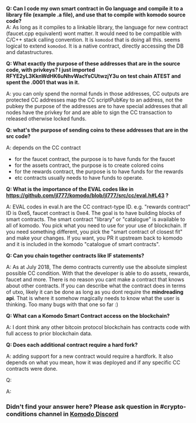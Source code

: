 **Q: Can I code my own smart contract in Go language and compile it to a library file (example .a file), and use that to compile with komodo source code?**  
A: As long as it compiles to a linkable library, the language for new contract (faucet.cpp equivalent) wont matter. It would need to be compatible with C/C++ stack calling convention. It is `komodod` that is doing all this. seems logical to extend `komodod`. It is a native contract, directly accessing the DB and datastructures. 

**Q: What exactly the purpose of these addresses that are in the source code, with privkeys?  I just imported RFYE2yL3KknWdHK6uNhvWacYsCUtwzjY3u on test chain ATEST and spent the .0001 that was in it.**

A: you can only spend the normal funds in those addresses, CC outputs are protected CC addresses map the CC scriptPubKey to an address, not the pubkey the purpose of the addresses are to have special addresses that all nodes have the privkey for and are able to sign the CC transaction to released otherwise locked funds.

**Q: what's the purpose of sending coins to these addresses that are in the src code?**

A: depends on the CC contract
 - for the faucet contract, the purpose is to have funds for the faucet
 - for the assets contract, the purpose is to create colored coins
 - for the rewards contract, the purpose is to have funds for the rewards
 - etc
contracts usually needs to have funds to operate.

**Q: What is the importance of the EVAL codes like in https://github.com/jl777/komodo/blob/jl777/src/cc/eval.h#L43 ?**

A: EVAL codes in eval.h are the CC contract-type ID. e.g. "rewards contract" ID is 0xe5, faucet contract is 0xe4.  The goal is to have building blocks of smart contracts.  The smart contract "library" or "catalogue" is available to all of komodo.  You pick what you need to use for your use of blockchain.   If you need something different, you pick the "smart contract of closest fit" and make your changes.  If you want, you PR it upstream back to komodo and it is included in the komodo "catalogue of smart contracts".

**Q: Can you chain together contracts like IF statements?**

A: As at July 2018, The demo contracts currently use the absolute simplest possible CC condition.  With that the developer is able to do assets, rewards, faucet and more.  There is no reason you cant make a contract that knows about other contracts.  If you can describe what the contract does in terms of utxo, likely it can be done as long as you dont require the __mindreading api__.  That is where it somehow magically needs to know what the user is thinking. Too many bugs with that one so far :)

**Q: What can a Komodo Smart Contract access on the blockchain?**

A: I dont think any other bitcoin protocol blockchain has contracts code with full access to prior blockchain data.

**Q:  Does each additional contract require a hard fork?**  

A: adding support for a new contract would require a hardfork. It also depends on what you mean, how it was deployed and if any specific CC contracts were done.

Q:  

A:  


### Didn't find your answer here? Please ask question in #crypto-conditions channel in [Komodo Discord](https://komodoplatform.com/discord)
